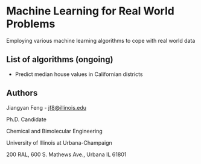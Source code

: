 # Machine Learning for Real World Problems

Employing various machine learning algorithms to cope with real world data

## List of algorithms (ongoing)
* Predict median house values in Californian districts

## Authors

Jiangyan Feng - jf8@illinois.edu

Ph.D. Candidate

Chemical and Bimolecular Engineering

University of Illinois at Urbana-Champaign

200 RAL, 600 S. Mathews Ave., Urbana IL 61801



